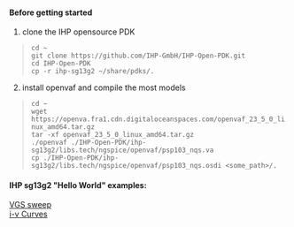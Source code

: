 #### Before getting started
1. clone the IHP opensource PDK
> `cd ~`<br>
> `git clone https://github.com/IHP-GmbH/IHP-Open-PDK.git`<br>
> `cd IHP-Open-PDK`<br>
> `cp -r ihp-sg13g2 ~/share/pdks/.`<br>
2. install openvaf and compile the most models
> `cd ~`<br>
> `wget https://openva.fra1.cdn.digitaloceanspaces.com/openvaf_23_5_0_linux_amd64.tar.gz`<br>
> `tar -xf openvaf_23_5_0_linux_amd64.tar.gz`<br>
`./openvaf ./IHP-Open-PDK/ihp-sg13g2/libs.tech/ngspice/openvaf/psp103_nqs.va`<br>
`cp ./IHP-Open-PDK/ihp-sg13g2/libs.tech/ngspice/openvaf/psp103_nqs.osdi <some_path>/.`<br>

#### IHP sg13g2 "Hello World" examples: 
[VGS sweep](https://github.com/claudiotalarico/ngspice_and_opensource_pdks/blob/main/ihp_notebooks/ihp_vgs_sweep.ipynb)<br>
[i-v Curves](https://github.com/claudiotalarico/ngspice_and_opensource_pdks/blob/main/ihp_notebooks/ihp_ivCurves.ipynb)
